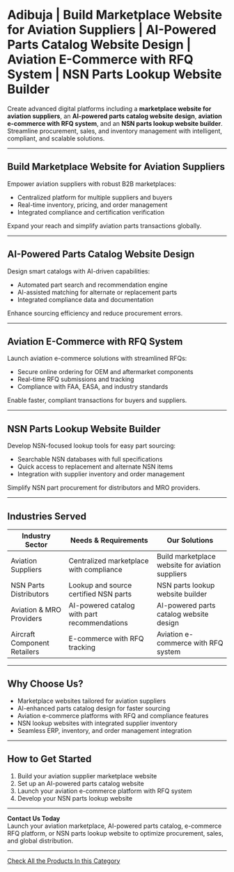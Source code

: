 # Adibuja | Build Marketplace Website for Aviation Suppliers | AI-Powered Parts Catalog Website Design | Aviation E-Commerce with RFQ System | NSN Parts Lookup Website Builder

Create advanced digital platforms including a **marketplace website for aviation suppliers**, an **AI-powered parts catalog website design**, **aviation e-commerce with RFQ system**, and an **NSN parts lookup website builder**. Streamline procurement, sales, and inventory management with intelligent, compliant, and scalable solutions.

---

## Build Marketplace Website for Aviation Suppliers

Empower aviation suppliers with robust B2B marketplaces:

- Centralized platform for multiple suppliers and buyers  
- Real-time inventory, pricing, and order management  
- Integrated compliance and certification verification  

Expand your reach and simplify aviation parts transactions globally.

---

## AI-Powered Parts Catalog Website Design

Design smart catalogs with AI-driven capabilities:

- Automated part search and recommendation engine  
- AI-assisted matching for alternate or replacement parts  
- Integrated compliance data and documentation  

Enhance sourcing efficiency and reduce procurement errors.

---

## Aviation E-Commerce with RFQ System

Launch aviation e-commerce solutions with streamlined RFQs:

- Secure online ordering for OEM and aftermarket components  
- Real-time RFQ submissions and tracking  
- Compliance with FAA, EASA, and industry standards  

Enable faster, compliant transactions for buyers and suppliers.

---

## NSN Parts Lookup Website Builder

Develop NSN-focused lookup tools for easy part sourcing:

- Searchable NSN databases with full specifications  
- Quick access to replacement and alternate NSN items  
- Integration with supplier inventory and order management  

Simplify NSN part procurement for distributors and MRO providers.

---

## Industries Served

| Industry Sector              | Needs & Requirements                              | Our Solutions                                     |
|------------------------------|--------------------------------------------------|--------------------------------------------------|
| Aviation Suppliers           | Centralized marketplace with compliance          | Build marketplace website for aviation suppliers |
| NSN Parts Distributors       | Lookup and source certified NSN parts            | NSN parts lookup website builder                 |
| Aviation & MRO Providers     | AI-powered catalog with part recommendations     | AI-powered parts catalog website design          |
| Aircraft Component Retailers | E-commerce with RFQ tracking                      | Aviation e-commerce with RFQ system              |

---

## Why Choose Us?

- Marketplace websites tailored for aviation suppliers  
- AI-enhanced parts catalog design for faster sourcing  
- Aviation e-commerce platforms with RFQ and compliance features  
- NSN lookup websites with integrated supplier inventory  
- Seamless ERP, inventory, and order management integration  

---

## How to Get Started

1. Build your aviation supplier marketplace website  
2. Set up an AI-powered parts catalog website  
3. Launch your aviation e-commerce platform with RFQ system  
4. Develop your NSN parts lookup website  

---

**Contact Us Today**  
Launch your aviation marketplace, AI-powered parts catalog, e-commerce RFQ platform, or NSN parts lookup website to optimize procurement, sales, and global distribution.

---
[Check All the Products In this Category](https://www.adibuja.com/categories/aviation-part)
